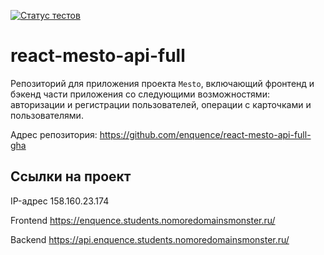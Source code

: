 [![Статус тестов](../../actions/workflows/tests.yml/badge.svg)](../../actions/workflows/tests.yml)

# react-mesto-api-full
Репозиторий для приложения проекта `Mesto`, включающий фронтенд и бэкенд части приложения со следующими возможностями: авторизации и регистрации пользователей, операции с карточками и пользователями.
  
Адрес репозитория: https://github.com/enquence/react-mesto-api-full-gha

## Ссылки на проект

IP-адрес 158.160.23.174

Frontend https://enquence.students.nomoredomainsmonster.ru/

Backend https://api.enquence.students.nomoredomainsmonster.ru/
